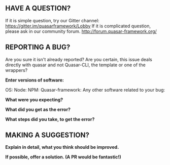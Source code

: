 ## HAVE A QUESTION?

If it is simple question, try our Gitter channel: https://gitter.im/quasarframework/Lobby
If it is complicated question, please ask in our community forum. http://forum.quasar-framework.org/

## REPORTING A BUG?

Are you sure it isn't already reported? 
Are you certain, this issue deals directly with quasar and not Quasar-CLI, the template or one of the wrappers?

**Enter versions of software:**

OS:
Node:
NPM:
Quasar-framework:
Any other software related to your bug:

**What were you expecting?**

**What did you get as the error?**

**What steps did you take, to get the error?**

## MAKING A SUGGESTION?

**Explain in detail, what you think should be improved.**

**If possible, offer a solution. (A PR would be fantastic!)**


